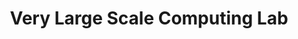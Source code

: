 ---
title:  Very Large Scale Computing Lab

description: |
  The Very Large Scale Computing Lab (VLSC) is trying to solve some of the critical software and hardware challenges of building large-scale services. 

people:
  - james-larus

layout: project
# image: 
last-updated: 2019-11-04
link: "https://www.epfl.ch/labs/vlsc/"
---